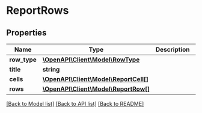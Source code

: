 # ReportRows

## Properties
Name | Type | Description | Notes
------------ | ------------- | ------------- | -------------
**row_type** | [**\OpenAPI\Client\Model\RowType**](RowType.md) |  | [optional] 
**title** | **string** |  | [optional] 
**cells** | [**\OpenAPI\Client\Model\ReportCell[]**](ReportCell.md) |  | [optional] 
**rows** | [**\OpenAPI\Client\Model\ReportRow[]**](ReportRow.md) |  | [optional] 

[[Back to Model list]](../README.md#documentation-for-models) [[Back to API list]](../README.md#documentation-for-api-endpoints) [[Back to README]](../README.md)


